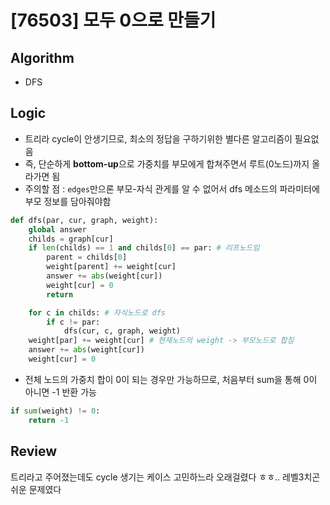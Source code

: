 # [76503] 모두 0으로 만들기
## Algorithm
- DFS
## Logic
- 트리라 cycle이 안생기므로, 최소의 정답을 구하기위한 별다른 알고리즘이 필요없음
- 즉, 단순하게 **bottom-up**으로 가중치를 부모에게 합쳐주면서 루트(0노드)까지 올라가면 됨
- 주의할 점 : ```edges```만으론 부모-자식 관게를 알 수 없어서 dfs 메소드의 파라미터에 부모 정보를 담아줘야함
```python
def dfs(par, cur, graph, weight):
    global answer
    childs = graph[cur]
    if len(childs) == 1 and childs[0] == par: # 리프노드임
        parent = childs[0]
        weight[parent] += weight[cur]
        answer += abs(weight[cur])
        weight[cur] = 0
        return

    for c in childs: # 자식노드로 dfs
        if c != par:
            dfs(cur, c, graph, weight)
    weight[par] += weight[cur] # 현재노드의 weight -> 부모노드로 합침
    answer += abs(weight[cur])
    weight[cur] = 0
```
- 전체 노드의 가중치 합이 0이 되는 경우만 가능하므로, 처음부터 sum을 통해 0이 아니면 -1 반환 가능
```python
if sum(weight) != 0:
    return -1
```

## Review
트리라고 주어졌는데도 cycle 생기는 케이스 고민하느라 오래걸렸다 ㅎㅎ.. 레벨3치곤 쉬운 문제였다